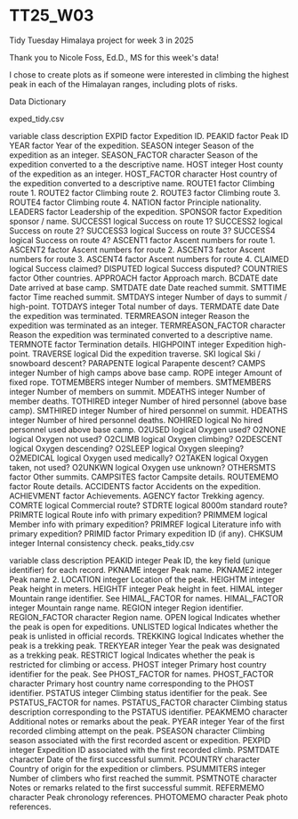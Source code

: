 # TT25_W03
Tidy Tuesday Himalaya project for week 3 in 2025

Thank you to Nicole Foss, Ed.D., MS for this week's data!

I chose to create plots as if someone were interested in climbing the highest peak in each of the Himalayan ranges, including plots of risks.

Data Dictionary

exped_tidy.csv

variable	class	description
EXPID	factor	Expedition ID.
PEAKID	factor	Peak ID
YEAR	factor	Year of the expedition.
SEASON	integer	Season of the expedition as an integer.
SEASON_FACTOR	character	Season of the expedition converted to a the descriptive name.
HOST	integer	Host county of the expedition as an integer.
HOST_FACTOR	character	Host country of the expedition converted to a descriptive name.
ROUTE1	factor	Climbing route 1.
ROUTE2	factor	Climbing route 2.
ROUTE3	factor	Climbing route 3.
ROUTE4	factor	Climbing route 4.
NATION	factor	Principle nationality.
LEADERS	factor	Leadership of the expedition.
SPONSOR	factor	Expedition sponsor / name.
SUCCESS1	logical	Success on route 1?
SUCCESS2	logical	Success on route 2?
SUCCESS3	logical	Success on route 3?
SUCCESS4	logical	Success on route 4?
ASCENT1	factor	Ascent numbers for route 1.
ASCENT2	factor	Ascent numbers for route 2.
ASCENT3	factor	Ascent numbers for route 3.
ASCENT4	factor	Ascent numbers for route 4.
CLAIMED	logical	Success claimed?
DISPUTED	logical	Success disputed?
COUNTRIES	factor	Other countries.
APPROACH	factor	Approach march.
BCDATE	date	Date arrived at base camp.
SMTDATE	date	Date reached summit.
SMTTIME	factor	Time reached summit.
SMTDAYS	integer	Number of days to summit / high-point.
TOTDAYS	integer	Total number of days.
TERMDATE	date	Date the expedition was terminated.
TERMREASON	integer	Reason the expedition was terminated as an integer.
TERMREASON_FACTOR	character	Reason the expedition was terminated converted to a descriptive name.
TERMNOTE	factor	Termination details.
HIGHPOINT	integer	Expedition high-point.
TRAVERSE	logical	Did the expedition traverse.
SKI	logical	Ski / snowboard descent?
PARAPENTE	logical	Parapente descent?
CAMPS	integer	Number of high camps above base camp.
ROPE	integer	Amount of fixed rope.
TOTMEMBERS	integer	Number of members.
SMTMEMBERS	integer	Number of members on summit.
MDEATHS	integer	Number of member deaths.
TOTHIRED	integer	Number of hired personnel (above base camp).
SMTHIRED	integer	Number of hired personnel on summit.
HDEATHS	integer	Number of hired personnel deaths.
NOHIRED	logical	No hired personnel used above base camp.
O2USED	logical	Oxygen used?
O2NONE	logical	Oxygen not used?
O2CLIMB	logical	Oxygen climbing?
O2DESCENT	logical	Oxygen descending?
O2SLEEP	logical	Oxygen sleeping?
O2MEDICAL	logical	Oxygen used medically?
O2TAKEN	logical	Oxygen taken, not used?
O2UNKWN	logical	Oxygen use unknown?
OTHERSMTS	factor	Other summits.
CAMPSITES	factor	Campsite details.
ROUTEMEMO	factor	Route details.
ACCIDENTS	factor	Accidents on the expedition.
ACHIEVMENT	factor	Achievements.
AGENCY	factor	Trekking agency.
COMRTE	logical	Commercial route?
STDRTE	logical	8000m standard route?
PRIMRTE	logical	Route info with primary expedition?
PRIMMEM	logical	Member info with primary expedition?
PRIMREF	logical	Literature info with primary expedition?
PRIMID	factor	Primary expedition ID (if any).
CHKSUM	integer	Internal consistency check.
peaks_tidy.csv

variable	class	description
PEAKID	integer	Peak ID, the key field (unique identifier) for each record.
PKNAME	integer	Peak name.
PKNAME2	integer	Peak name 2.
LOCATION	integer	Location of the peak.
HEIGHTM	integer	Peak height in meters.
HEIGHTF	integer	Peak height in feet.
HIMAL	integer	Mountain range identifier. See HIMAL_FACTOR for names.
HIMAL_FACTOR	integer	Mountain range name.
REGION	integer	Region identifier.
REGION_FACTOR	character	Region name.
OPEN	logical	Indicates whether the peak is open for expeditions.
UNLISTED	logical	Indicates whether the peak is unlisted in official records.
TREKKING	logical	Indicates whether the peak is a trekking peak.
TREKYEAR	integer	Year the peak was designated as a trekking peak.
RESTRICT	logical	Indicates whether the peak is restricted for climbing or access.
PHOST	integer	Primary host country identifier for the peak. See PHOST_FACTOR for names.
PHOST_FACTOR	character	Primary host country name corresponding to the PHOST identifier.
PSTATUS	integer	Climbing status identifier for the peak. See PSTATUS_FACTOR for names.
PSTATUS_FACTOR	character	Climbing status description corresponding to the PSTATUS identifier.
PEAKMEMO	character	Additional notes or remarks about the peak.
PYEAR	integer	Year of the first recorded climbing attempt on the peak.
PSEASON	character	Climbing season associated with the first recorded ascent or expedition.
PEXPID	integer	Expedition ID associated with the first recorded climb.
PSMTDATE	character	Date of the first successful summit.
PCOUNTRY	character	Country of origin for the expedition or climbers.
PSUMMITERS	integer	Number of climbers who first reached the summit.
PSMTNOTE	character	Notes or remarks related to the first successful summit.
REFERMEMO	character	Peak chronology references.
PHOTOMEMO	character	Peak photo references.
